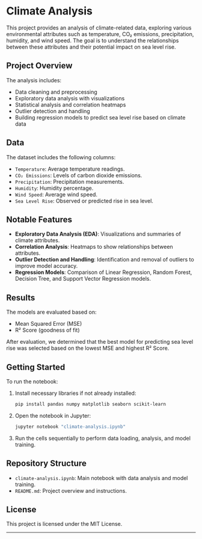 # Climate Analysis

This project provides an analysis of climate-related data, exploring various environmental attributes such as temperature, CO₂ emissions, precipitation, humidity, and wind speed. The goal is to understand the relationships between these attributes and their potential impact on sea level rise.

## Project Overview
The analysis includes:
- Data cleaning and preprocessing
- Exploratory data analysis with visualizations
- Statistical analysis and correlation heatmaps
- Outlier detection and handling
- Building regression models to predict sea level rise based on climate data

## Data
The dataset includes the following columns:
- `Temperature`: Average temperature readings.
- `CO₂ Emissions`: Levels of carbon dioxide emissions.
- `Precipitation`: Precipitation measurements.
- `Humidity`: Humidity percentage.
- `Wind Speed`: Average wind speed.
- `Sea Level Rise`: Observed or predicted rise in sea level.

## Notable Features
- **Exploratory Data Analysis (EDA)**: Visualizations and summaries of climate attributes.
- **Correlation Analysis**: Heatmaps to show relationships between attributes.
- **Outlier Detection and Handling**: Identification and removal of outliers to improve model accuracy.
- **Regression Models**: Comparison of Linear Regression, Random Forest, Decision Tree, and Support Vector Regression models.

## Results
The models are evaluated based on:
- Mean Squared Error (MSE)
- R² Score (goodness of fit)
  
After evaluation, we determined that the best model for predicting sea level rise was selected based on the lowest MSE and highest R² Score.

## Getting Started
To run the notebook:
1. Install necessary libraries if not already installed:
    ```bash
    pip install pandas numpy matplotlib seaborn scikit-learn
    ```
2. Open the notebook in Jupyter:
    ```bash
    jupyter notebook "climate-analysis.ipynb"
    ```
   
3. Run the cells sequentially to perform data loading, analysis, and model training.

## Repository Structure
- `climate-analysis.ipynb`: Main notebook with data analysis and model training.
- `README.md`: Project overview and instructions.

## License
This project is licensed under the MIT License.

---


